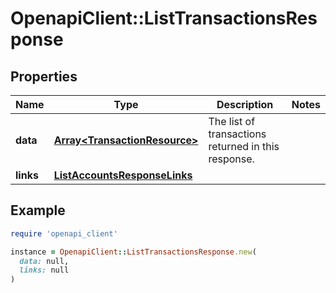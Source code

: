 # OpenapiClient::ListTransactionsResponse

## Properties

| Name | Type | Description | Notes |
| ---- | ---- | ----------- | ----- |
| **data** | [**Array&lt;TransactionResource&gt;**](TransactionResource.md) | The list of transactions returned in this response.  |  |
| **links** | [**ListAccountsResponseLinks**](ListAccountsResponseLinks.md) |  |  |

## Example

```ruby
require 'openapi_client'

instance = OpenapiClient::ListTransactionsResponse.new(
  data: null,
  links: null
)
```

